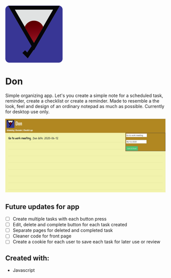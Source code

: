 ![Don logo](img/Don-logo.png)

# Don

Simple organizing app. Let's you create a simple note for a scheduled task, reminder, create a checklist or create a reminder. Made to resemble a the look, feel and design of an ordinary notepad as much as possible. Currently for desktop use only.

![Don app screenshot](img/screenshot_app.JPG)

## Future updates for app

- [ ] Create multiple tasks with each button press
- [ ] Edit, delete and complete button for each task created 
- [ ] Separate pages for deleted and completed task
- [ ] Cleaner code for front page
- [ ] Create a cookie for each user to save each task for later use or review

## Created with:

- Javascript